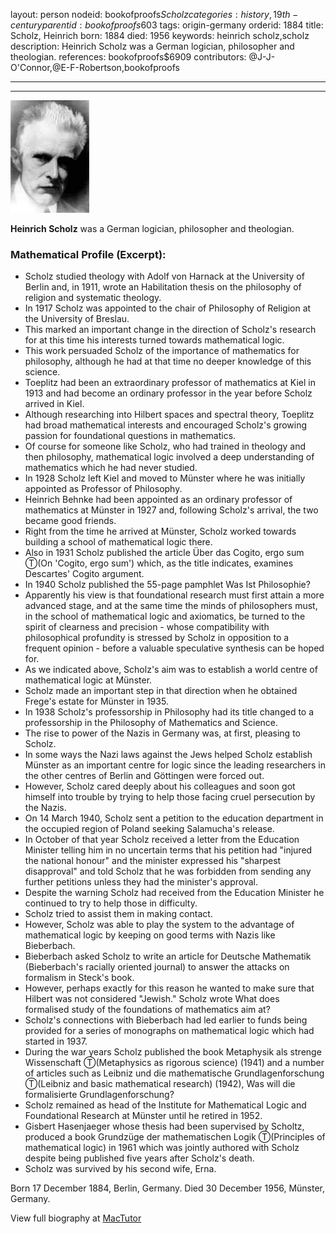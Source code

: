 layout: person
nodeid: bookofproofs$Scholz
categories: history,19th-century
parentid: bookofproofs$603
tags: origin-germany
orderid: 1884
title: Scholz, Heinrich
born: 1884
died: 1956
keywords: heinrich scholz,scholz
description: Heinrich Scholz was a German logician, philosopher and theologian.
references: bookofproofs$6909
contributors: @J-J-O'Connor,@E-F-Robertson,bookofproofs

---



---

![Scholz.jpg](https://github.com/bookofproofs/bookofproofs.github.io/blob/main/_sources/_assets/images/portraits/Scholz.jpg?raw=true)

**Heinrich Scholz**  was a German logician, philosopher and theologian.

### Mathematical Profile (Excerpt):
* Scholz studied theology with Adolf von Harnack at the University of Berlin and, in 1911, wrote an Habilitation thesis on the philosophy of religion and systematic theology.
* In 1917 Scholz was appointed to the chair of Philosophy of Religion at the University of Breslau.
* This marked an important change in the direction of Scholz's research for at this time his interests turned towards mathematical logic.
* This work persuaded Scholz of the importance of mathematics for philosophy, although he had at that time no deeper knowledge of this science.
* Toeplitz had been an extraordinary professor of mathematics at Kiel in 1913 and had become an ordinary professor in the year before Scholz arrived in Kiel.
* Although researching into Hilbert spaces and spectral theory, Toeplitz had broad mathematical interests and encouraged Scholz's growing passion for foundational questions in mathematics.
* Of course for someone like Scholz, who had trained in theology and then philosophy, mathematical logic involved a deep understanding of mathematics which he had never studied.
* In 1928 Scholz left Kiel and moved to Münster where he was initially appointed as Professor of Philosophy.
* Heinrich Behnke had been appointed as an ordinary professor of mathematics at Münster in 1927 and, following Scholz's arrival, the two became good friends.
* Right from the time he arrived at Münster, Scholz worked towards building a school of mathematical logic there.
* Also in 1931 Scholz published the article Über das Cogito, ergo sum Ⓣ(On 'Cogito, ergo sum') which, as the title indicates, examines Descartes' Cogito argument.
* In 1940 Scholz published the 55-page pamphlet Was Ist Philosophie?
* Apparently his view is that foundational research must first attain a more advanced stage, and at the same time the minds of philosophers must, in the school of mathematical logic and axiomatics, be turned to the spirit of clearness and precision - whose compatibility with philosophical profundity is stressed by Scholz in opposition to a frequent opinion - before a valuable speculative synthesis can be hoped for.
* As we indicated above, Scholz's aim was to establish a world centre of mathematical logic at Münster.
* Scholz made an important step in that direction when he obtained Frege's estate for Münster in 1935.
* In 1938 Scholz's professorship in Philosophy had its title changed to a professorship in the Philosophy of Mathematics and Science.
* The rise to power of the Nazis in Germany was, at first, pleasing to Scholz.
* In some ways the Nazi laws against the Jews helped Scholz establish Münster as an important centre for logic since the leading researchers in the other centres of Berlin and Göttingen were forced out.
* However, Scholz cared deeply about his colleagues and soon got himself into trouble by trying to help those facing cruel persecution by the Nazis.
* On 14 March 1940, Scholz sent a petition to the education department in the occupied region of Poland seeking Salamucha's release.
* In October of that year Scholz received a letter from the Education Minister telling him in no uncertain terms that his petition had "injured the national honour" and the minister expressed his "sharpest disapproval" and told Scholz that he was forbidden from sending any further petitions unless they had the minister's approval.
* Despite the warning Scholz had received from the Education Minister he continued to try to help those in difficulty.
* Scholz tried to assist them in making contact.
* However, Scholz was able to play the system to the advantage of mathematical logic by keeping on good terms with Nazis like Bieberbach.
* Bieberbach asked Scholz to write an article for Deutsche Mathematik (Bieberbach's racially oriented journal) to answer the attacks on formalism in Steck's book.
* However, perhaps exactly for this reason he wanted to make sure that Hilbert was not considered "Jewish." Scholz wrote What does formalised study of the foundations of mathematics aim at?
* Scholz's connections with Bieberbach had led earlier to funds being provided for a series of monographs on mathematical logic which had started in 1937.
* During the war years Scholz published the book Metaphysik als strenge Wissenschaft Ⓣ(Metaphysics as rigorous science) (1941) and a number of articles such as Leibniz und die mathematische Grundlagenforschung Ⓣ(Leibniz and basic mathematical research) (1942), Was will die formalisierte Grundlagenforschung?
* Scholz remained as head of the Institute for Mathematical Logic and Foundational Research at Münster until he retired in 1952.
* Gisbert Hasenjaeger whose thesis had been supervised by Scholtz, produced a book Grundzüge der mathematischen Logik Ⓣ(Principles of mathematical logic) in 1961 which was jointly authored with Scholz despite being published five years after Scholz's death.
* Scholz was survived by his second wife, Erna.

Born 17 December 1884, Berlin, Germany. Died 30 December 1956, Münster, Germany.

View full biography at [MacTutor](https://mathshistory.st-andrews.ac.uk/Biographies/Scholz/)
